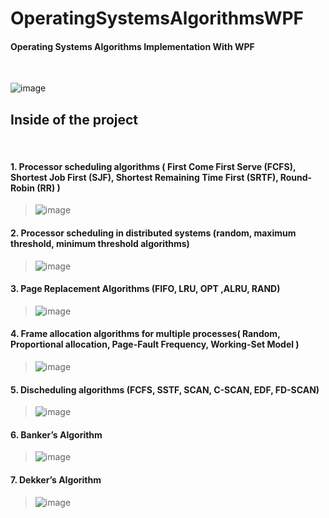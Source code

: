# OperatingSystemsAlgorithmsWPF
#### Operating Systems Algorithms Implementation With WPF

<br>

![image](https://user-images.githubusercontent.com/60510780/130607292-8cbab64d-77a1-4d80-b68c-e5f3053c9e21.png)

## Inside of the project 

<br>  

  
#### 1. Processor scheduling algorithms ( First Come First Serve (FCFS), Shortest Job First (SJF), Shortest Remaining Time First (SRTF), Round-Robin (RR) )
> ![image](https://user-images.githubusercontent.com/60510780/130607380-da2dd48c-52e2-437a-9515-7d829f6f5218.png)

#### 2. Processor scheduling in distributed systems (random, maximum threshold, minimum threshold algorithms)  
> ![image](https://user-images.githubusercontent.com/60510780/130607424-33636571-2477-45d6-b4f0-881d6127b9bd.png)

#### 3. Page Replacement Algorithms (FIFO, LRU, OPT ,ALRU, RAND)
> ![image](https://user-images.githubusercontent.com/60510780/130607402-f755d458-deb1-4464-8ee1-4bb224dde9b9.png)

#### 4. Frame allocation algorithms for multiple processes( Random,  Proportional allocation, Page-Fault Frequency, Working-Set Model )
> ![image](https://user-images.githubusercontent.com/60510780/130607443-00452db5-4e1d-4408-b569-d3c227965609.png)

#### 5. Discheduling algorithms (FCFS, SSTF, SCAN, C-SCAN, EDF, FD-SCAN)
> ![image](https://user-images.githubusercontent.com/60510780/130607463-d070d988-eb9a-4224-b12a-7f006b97baf4.png)

#### 6. Banker’s Algorithm
> ![image](https://user-images.githubusercontent.com/60510780/130607483-9ceebbb1-2010-4c2b-b05d-579826fa8a49.png)

#### 7. Dekker’s Algorithm
> ![image](https://user-images.githubusercontent.com/60510780/130607513-b95f9d1b-f35c-4904-9701-6d7bf0de1839.png)


